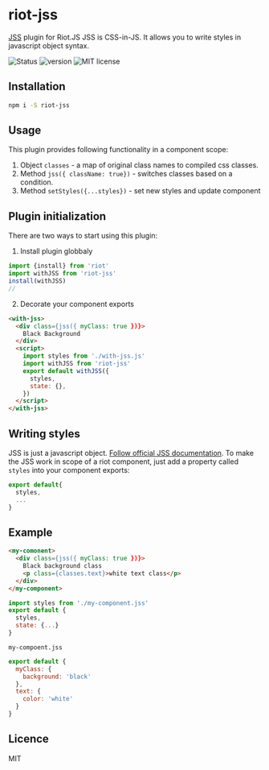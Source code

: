 # riot-jss
[JSS](https://cssinjs.org/) plugin for Riot.JS
JSS is CSS-in-JS. It allows you to write styles in javascript object syntax.


![Status](https://img.shields.io/badge/Status-Beta-green.svg)
![version](https://img.shields.io/badge/Version-1.0.0beta.1-yellow.svg)
![MIT license](https://img.shields.io/badge/License-MIT-blue.svg)


## Installation

```bash
npm i -S riot-jss
```


## Usage
This plugin provides following functionality in a component scope:
1. Object `classes` - a map of original class names to compiled css classes. 
2. Method `jss({ className: true})` - switches classes based on a condition.
3. Method `setStyles({...styles})` - set new styles and update component

## Plugin initialization
There are two ways to start using this plugin:

1. Install plugin globbaly
```javascript
import {install} from 'riot'
import withJSS from 'riot-jss'
install(withJSS)
//
```
2. Decorate your component exports
```html
<with-jss>
  <div class={jss({ myClass: true })}>
    Black Background
  </div>
  <script>
    import styles from './with-jss.js'
    import withJSS from 'riot-jss'
    export default withJSS({
      styles,
      state: {},
    })
  </script>
</with-jss>
``` 

## Writing styles
JSS is just a javascript object. [Follow official JSS documentation](https://cssinjs.org/jss-syntax).
To make the JSS work in scope of a riot component, just add a property called `styles` into your component exports:
```javascript
export default{
  styles,
  ...
}
```

## Example

```html
<my-comonent>
  <div class={jss({ myClass: true })}>
    Black background class
    <p class={classes.text}>white text class</p>
  </div>
</my-component>
```
```javascript
import styles from './my-component.jss'
export default {
  styles,
  state: {...}
}
```
`my-compoent.jss` 
```javascript
export default {
  myClass: {
    background: 'black'
  },
  text: {
    color: 'white'
  }
}
```

## Licence
MIT




